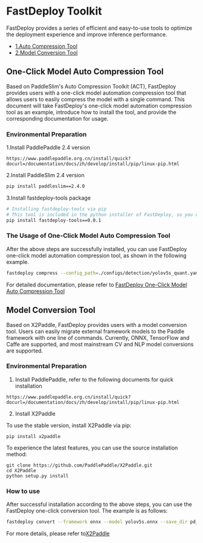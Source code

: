 # FastDeploy Toolkit
FastDeploy provides a series of efficient and easy-to-use tools to optimize the deployment experience and improve inference performance.

- [1.Auto Compression Tool](#1)
- [2.Model Conversion Tool](#2)

<p id="1"></p>

## One-Click Model Auto Compression Tool

Based on PaddleSlim's Auto Compression Toolkit (ACT), FastDeploy provides users with a one-click model automation compression tool that allows users to easily compress the model with a single command. This document will take FastDeploy's one-click model automation compression tool as an example, introduce how to install the tool, and provide the corresponding documentation for usage.

### Environmental Preparation
1.Install PaddlePaddle 2.4 version
```
https://www.paddlepaddle.org.cn/install/quick?docurl=/documentation/docs/zh/develop/install/pip/linux-pip.html
```

2.Install PaddleSlim 2.4 version
```bash
pip install paddleslim==2.4.0
```

3.Install fastdeploy-tools package
```bash
# Installing fastdeploy-tools via pip
# This tool is included in the python installer of FastDeploy, so you don't need to install it again.
pip install fastdeploy-tools==0.0.1

```

### The Usage of One-Click Model Auto Compression Tool
After the above steps are successfully installed, you can use FastDeploy one-click model automation compression tool, as shown in the following example.
```bash
fastdeploy compress --config_path=./configs/detection/yolov5s_quant.yaml --method='PTQ' --save_dir='./yolov5s_ptq_model/'
```
For detailed documentation, please refer to [FastDeploy One-Click Model Auto Compression Tool](./common_tools/auto_compression/README_EN.md)

<p id="2"></p>

## Model Conversion Tool

Based on X2Paddle, FastDeploy provides users with a model conversion tool. Users can easily migrate external framework models to the Paddle framework with one line of commands. Currently, ONNX, TensorFlow and Caffe are supported, and most mainstream CV and NLP model conversions are supported.

### Environmental Preparation

1. Install PaddlePaddle, refer to the following documents for quick installation
```
https://www.paddlepaddle.org.cn/install/quick?docurl=/documentation/docs/zh/develop/install/pip/linux-pip.html
```

2. Install X2Paddle

To use the stable version, install X2Paddle via pip:
```shell
pip install x2paddle
```

To experience the latest features, you can use the source installation method:
```shell
git clone https://github.com/PaddlePaddle/X2Paddle.git
cd X2Paddle
python setup.py install
```

### How to use

After successful installation according to the above steps, you can use the FastDeploy one-click conversion tool. The example is as follows:

```bash
fastdeploy convert --framework onnx --model yolov5s.onnx --save_dir pd_model
```

For more details, please refer to[X2Paddle](https://github.com/PaddlePaddle/X2Paddle)
